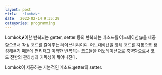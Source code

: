 ```yaml
---
layout: post
title:  "lombok"
date:  2022-02-14 9:35:29
categories: programming
---
```


Lombok🌶이란 반복되는 getter, setter 등의 반복되는 메소드를 어노테이션@을 제공함으로서 작성 코드를 줄여주는 라이브러리이다.
어노테이션을 통해 코드를 자동으로 생성해주기 때문에 편리하고 이러한 반복되는 코드들을 어노테이션으로 축약함으로서 코드 전반의 관리성과 가독성이 뛰어나진다.

Lombok이 제공하는 기본적인 메소드:getter와 setter.